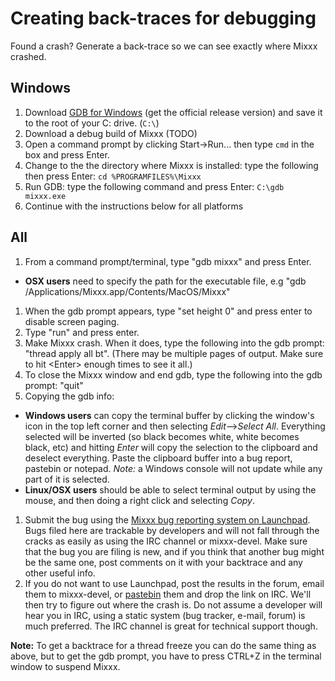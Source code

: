 # Creating back-traces for debugging

Found a crash? Generate a back-trace so we can see exactly where Mixxx
crashed.

## Windows

1.  Download [GDB for
    Windows](http://www.equation.com/servlet/equation.cmd?fa=gdb) (get
    the official release version) and save it to the root of your C:
    drive. (`C:\`)
2.  Download a debug build of Mixxx (TODO)
3.  Open a command prompt by clicking Start-\>Run... then type `cmd` in
    the box and press Enter.
4.  Change to the the directory where Mixxx is installed: type the
    following then press Enter: `cd %PROGRAMFILES%\Mixxx`
5.  Run GDB: type the following command and press Enter: `C:\gdb
    mixxx.exe`
6.  Continue with the instructions below for all platforms

## All

1.  From a command prompt/terminal, type "gdb mixxx" and press Enter.

<!-- end list -->

  - **OSX users** need to specify the path for the executable file, e.g
    "gdb /Applications/Mixxx.app/Contents/MacOS/Mixxx"

<!-- end list -->

1.  When the gdb prompt appears, type "set height 0" and press enter to
    disable screen paging.
2.  Type "run" and press enter.
3.  Make Mixxx crash. When it does, type the following into the gdb
    prompt: "thread apply all bt". (There may be multiple pages of
    output. Make sure to hit \<Enter\> enough times to see it all.)
4.  To close the Mixxx window and end gdb, type the following into the
    gdb prompt: "quit"
5.  Copying the gdb info:

<!-- end list -->

  - **Windows users** can copy the terminal buffer by clicking the
    window's icon in the top left corner and then selecting
    *Edit*--\>*Select All*. Everything selected will be inverted (so
    black becomes white, white becomes black, etc) and hitting *Enter*
    will copy the selection to the clipboard and deselect everything.
    Paste the clipboard buffer into a bug report, pastebin or notepad.
    *Note:* a Windows console will not update while any part of it is
    selected.
  - **Linux/OSX users** should be able to select terminal output by
    using the mouse, and then doing a right click and selecting *Copy*.

<!-- end list -->

1.  Submit the bug using the [Mixxx bug reporting system on
    Launchpad](https://launchpad.net/mixxx). Bugs filed here are
    trackable by developers and will not fall through the cracks as
    easily as using the IRC channel or mixxx-devel. Make sure that the
    bug you are filing is new, and if you think that another bug might
    be the same one, post comments on it with your backtrace and any
    other useful info.
2.  If you do not want to use Launchpad, post the results in the forum,
    email them to mixxx-devel, or [pastebin](http://www.pastebin.ca)
    them and drop the link on IRC. We'll then try to figure out where
    the crash is. Do not assume a developer will hear you in IRC, using
    a static system (bug tracker, e-mail, forum) is much preferred. The
    IRC channel is great for technical support though.

**Note:** To get a backtrace for a thread freeze you can do the same
thing as above, but to get the gdb prompt, you have to press CTRL+Z in
the terminal window to suspend Mixxx.
